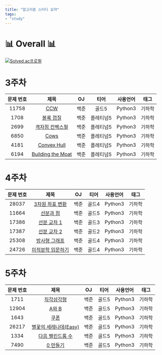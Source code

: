 ```yaml
---
title: "알고리즘 스터디 요약"
tags:
- "study"
---
```


# 📊 Overall 📊
[![Solved.ac프로필](http://mazassumnida.wtf/api/v2/generate_badge?boj=bmchun00)](https://solved.ac/bmchun00)

# 3주차

|문제 번호|제목|OJ|티어|사용언어|태그
|:---:|:---:|:---:|:---:|:---:|:---:|
|11758|[CCW](https://bmchun00.github.io/alstu26/)|백준|골드5|Python3|기하학|
|1708|[볼록 껍질](https://bmchun00.github.io/alstu27/)|백준|플레티넘5|Python3|기하학|
|2699|[격자점 컨벡스헐](https://bmchun00.github.io/alstu28/)|백준|플레티넘5|Python3|기하학|
|6850|[Cows](https://bmchun00.github.io/alstu29/)|백준|플레티넘5|Python3|기하학|
|4181|[Convex Hull](https://bmchun00.github.io/alstu30/)|백준|플레티넘5|Python3|기하학|
|6194|[Building the Moat](https://bmchun00.github.io/alstu31/)|백준|플레티넘5|Python3|기하학|

# 4주차

|문제 번호|제목|OJ|티어|사용언어|태그
|:---:|:---:|:---:|:---:|:---:|:---:|
|28037|[3차원 좌표 변환](https://bmchun00.github.io/alstu32/)|백준|골드4|Python3|기하학|
|11664|[선분과 점](https://bmchun00.github.io/alstu33/)|백준|골드5|Python3|기하학|
|17386|[선분 교차 1](https://bmchun00.github.io/alstu34/)|백준|골드3|Python3|기하학|
|17387|[선분 교차 2](https://bmchun00.github.io/alstu35/)|백준|골드2|Python3|기하학|
|25308|[방사형 그래프](https://bmchun00.github.io/alstu36/)|백준|골드4|Python3|기하학|
|24726|[미적분학 입문하기](https://bmchun00.github.io/alstu37/)|백준|골드4|Python3|기하학|

# 5주차

|문제 번호|제목|OJ|티어|사용언어|태그
|:---:|:---:|:---:|:---:|:---:|:---:|
|1711|[직각삼각형](https://bmchun00.github.io/alstu38/)|백준|골드5|Python3|기하학|
|12904|[A와 B](https://bmchun00.github.io/alstu39/)|백준|골드5|Python3|기하학|
|1643|[쿠폰](https://bmchun00.github.io/alstu40/)|백준|골드5|Python3|기하학|
|26217|[별꽃의 세레나데(Easy)](https://bmchun00.github.io/alstu41/)|백준|골드5|Python3|기하학|
|1334|[다음 팰린드롬 수](https://bmchun00.github.io/alstu42/)|백준|골드5|Python3|기하학|
|7490|[0 만들기](https://bmchun00.github.io/alstu43/)|백준|골드5|Python3|기하학|